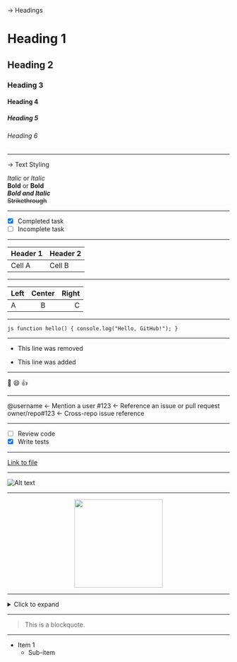 &rarr; Headings

# Heading 1
## Heading 2
### Heading 3
#### Heading 4
##### Heading 5
###### Heading 6

---

&rarr; Text Styling

*Italic* or _Italic_  
**Bold** or __Bold__  
***Bold and Italic***  
~~Strikethrough~~

---

- [x] Completed task
- [ ] Incomplete task

---

| Header 1 | Header 2 |
|----------|----------|
| Cell A   | Cell B   |

---

| Left | Center | Right |
|:-----|:------:|------:|
| A    |   B    |     C |

---

 ```js function hello() { console.log("Hello, GitHub!"); } ```

 ---

- This line was removed
+ This line was added

---

:rocket: :smile: :+1:

---

@username            ← Mention a user
#123                 ← Reference an issue or pull request
owner/repo#123       ← Cross-repo issue reference

---

- [ ] Review code
- [x] Write tests

---

[Link to file](docs/readme-guide.md)

---

![Alt text](https://url/to/image.png)

---

<p align="center">
  <img src="logo.png" width="200"/>
</p>

---

<details>
<summary>Click to expand</summary>

More content here...

</details>

---

> This is a blockquote.

---

- Item 1
  - Sub-item

